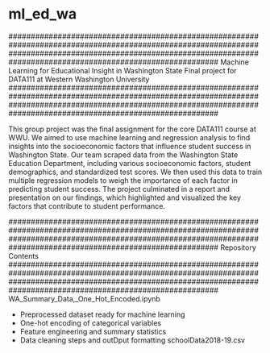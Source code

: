 # ml_ed_wa
#######################################################################################################################################################################################################################
Machine Learning for Educational Insight in Washington State
  Final project for DATA111 at Western Washington University
#######################################################################################################################################################################################################################

  This group project was the final assignment for the core DATA111 course at WWU. We aimed to use machine learning and regression analysis to find insights into the socioeconomic factors that influence student success in Washington State. Our team scraped data from the Washington State Education Department, including various socioeconomic factors, student demographics, and standardized test scores. We then used this data to train multiple regression models to weigh the importance of each factor in predicting student success. The project culminated in a report and presentation on our findings, which highlighted and visualized the key factors that contribute to student performance.

#######################################################################################################################################################################################################################
  Repository Contents
#######################################################################################################################################################################################################################
WA_Summary_Data,_One_Hot_Encoded.ipynb
-  Preprocessed dataset ready for machine learning
-  One-hot encoding of categorical variables
-  Feature engineering and summary statistics
-  Data cleaning steps and outDput formatting
schoolData2018-19.csv

